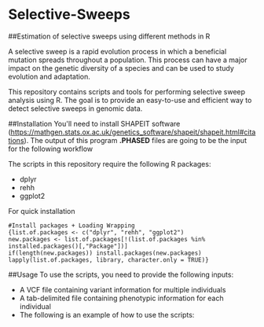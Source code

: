 # Selective-Sweeps
##Estimation of selective sweeps using different methods in R

A selective sweep is a rapid evolution process in which a beneficial mutation spreads throughout a population. This process can have a major impact on the genetic diversity of a species and can be used to study evolution and adaptation.

This repository contains scripts and tools for performing selective sweep analysis using R. The goal is to provide an easy-to-use and efficient way to detect selective sweeps in genomic data.

##Installation
You'll need to install SHAPEIT software (https://mathgen.stats.ox.ac.uk/genetics_software/shapeit/shapeit.html#citations). The output of this program **.PHASED** files are going to be the input for the following workflow

The scripts in this repository require the following R packages:
* dplyr
* rehh
* ggplot2

For quick installation
```
#Install packages + Loading Wrapping
{list.of.packages <- c("dplyr", "rehh", "ggplot2")
new.packages <- list.of.packages[!(list.of.packages %in% installed.packages()[,"Package"])]
if(length(new.packages)) install.packages(new.packages)
lapply(list.of.packages, library, character.only = TRUE)}
```

##Usage
To use the scripts, you need to provide the following inputs:

* A VCF file containing variant information for multiple individuals
* A tab-delimited file containing phenotypic information for each individual
* The following is an example of how to use the scripts:
